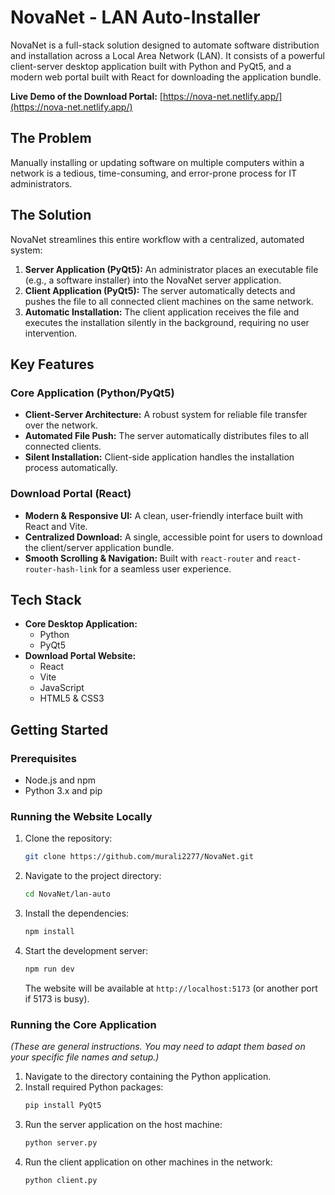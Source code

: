 # NovaNet - LAN Auto-Installer

NovaNet is a full-stack solution designed to automate software distribution and installation across a Local Area Network (LAN). It consists of a powerful client-server desktop application built with Python and PyQt5, and a modern web portal built with React for downloading the application bundle.

**Live Demo of the Download Portal:** [https://nova-net.netlify.app/](https://nova-net.netlify.app/)

## The Problem
Manually installing or updating software on multiple computers within a network is a tedious, time-consuming, and error-prone process for IT administrators.

## The Solution
NovaNet streamlines this entire workflow with a centralized, automated system:

1.  **Server Application (PyQt5):** An administrator places an executable file (e.g., a software installer) into the NovaNet server application.
2.  **Client Application (PyQt5):** The server automatically detects and pushes the file to all connected client machines on the same network.
3.  **Automatic Installation:** The client application receives the file and executes the installation silently in the background, requiring no user intervention.

## Key Features

### Core Application (Python/PyQt5)
-   **Client-Server Architecture:** A robust system for reliable file transfer over the network.
-   **Automated File Push:** The server automatically distributes files to all connected clients.
-   **Silent Installation:** Client-side application handles the installation process automatically.

### Download Portal (React)
-   **Modern & Responsive UI:** A clean, user-friendly interface built with React and Vite.
-   **Centralized Download:** A single, accessible point for users to download the client/server application bundle.
-   **Smooth Scrolling & Navigation:** Built with `react-router` and `react-router-hash-link` for a seamless user experience.

## Tech Stack

-   **Core Desktop Application:**
    -   Python
    -   PyQt5
-   **Download Portal Website:**
    -   React
    -   Vite
    -   JavaScript
    -   HTML5 & CSS3

## Getting Started

### Prerequisites
-   Node.js and npm
-   Python 3.x and pip

### Running the Website Locally
1.  Clone the repository:
    ```bash
    git clone https://github.com/murali2277/NovaNet.git
    ```
2.  Navigate to the project directory:
    ```bash
    cd NovaNet/lan-auto
    ```
3.  Install the dependencies:
    ```bash
    npm install
    ```
4.  Start the development server:
    ```bash
    npm run dev
    ```
    The website will be available at `http://localhost:5173` (or another port if 5173 is busy).

### Running the Core Application
*(These are general instructions. You may need to adapt them based on your specific file names and setup.)*

1.  Navigate to the directory containing the Python application.
2.  Install required Python packages:
    ```bash
    pip install PyQt5
    ```
3.  Run the server application on the host machine:
    ```bash
    python server.py 
    ```
4.  Run the client application on other machines in the network:
    ```bash
    python client.py
